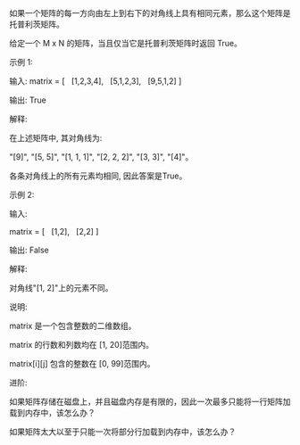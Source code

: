 如果一个矩阵的每一方向由左上到右下的对角线上具有相同元素，那么这个矩阵是托普利茨矩阵。

给定一个 M x N 的矩阵，当且仅当它是托普利茨矩阵时返回 True。

示例 1:

输入: 
matrix = [
  [1,2,3,4],
  [5,1,2,3],
  [9,5,1,2]
]

输出: True

解释:

在上述矩阵中, 其对角线为:

"[9]", "[5, 5]", "[1, 1, 1]", "[2, 2, 2]", "[3, 3]", "[4]"。

各条对角线上的所有元素均相同, 因此答案是True。

示例 2:

输入:

matrix = [
  [1,2],
  [2,2]
]

输出: False

解释: 

对角线"[1, 2]"上的元素不同。

说明:

matrix 是一个包含整数的二维数组。

matrix 的行数和列数均在 [1, 20]范围内。

matrix[i][j] 包含的整数在 [0, 99]范围内。

进阶:

如果矩阵存储在磁盘上，并且磁盘内存是有限的，因此一次最多只能将一行矩阵加载到内存中，该怎么办？

如果矩阵太大以至于只能一次将部分行加载到内存中，该怎么办？
